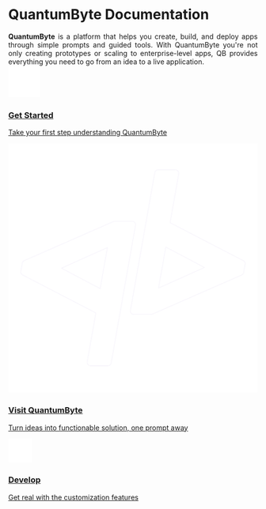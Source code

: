 # <strong>QuantumByte Documentation</strong>

<div align="justify">
<strong>QuantumByte</strong> is a platform that helps you create, build, and deploy apps through simple prompts and guided tools. With QuantumByte you're not only creating prototypes or scaling to enterprise-level apps, QB provides everything you need to go from an idea to a live application.
</div>

<div class="card-grid">
   <a class="card yellow" href=".../getstarted/fundamentals/">
       <img src="assets/icons/leaf_white.png">
       <h3>Get Started</h3>
       <p>Take your first step understanding QuantumByte</p>
    </a>
   <a class="card purple" href="https://quantumbyte.ai" target="_blank" rel="noopener noreferrer">
       <img src="assets/icons/qb_logo_small_white.png">
       <h3>Visit QuantumByte</h3>
       <p>Turn ideas into functionable solution, one prompt away</p>
    </a>
    <a class="card blue" href=".../develop/workspace/">
       <img src="assets/icons/web_design.png">
       <h3>Develop</h3>
       <p>Get real with the customization features</p>
    </a>
</div>



